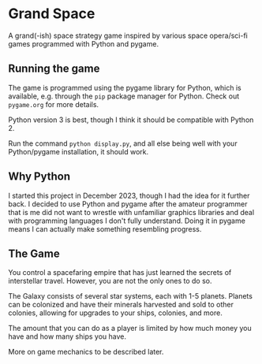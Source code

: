 # Grand Space

A grand(-ish) space strategy game inspired by various space opera/sci-fi games programmed with Python and pygame.

## Running the game

The game is programmed using the pygame library for Python, which is available, e.g. through the `pip` package manager for Python. Check out `pygame.org` for more details.

Python version 3 is best, though I think it should be compatible with Python 2. 

Run the command `python display.py`, and all else being well with your Python/pygame installation, it should work. 

## Why Python

I started this project in December 2023, though I had the idea for it further back. I decided to use Python and pygame after the amateur programmer that is me did not want to wrestle with unfamiliar graphics libraries and deal with programming languages I don't fully understand. Doing it in pygame means I can actually make something resembling progress. 

## The Game

You control a spacefaring empire that has just learned the secrets of interstellar travel. However, you are not the only ones to do so. 

The Galaxy consists of several star systems, each with 1-5 planets. Planets can be colonized and have their minerals harvested and sold to other colonies, allowing for upgrades to your ships, colonies, and more. 

The amount that you can do as a player is limited by how much money you have and how many ships you have. 

More on game mechanics to be described later. 